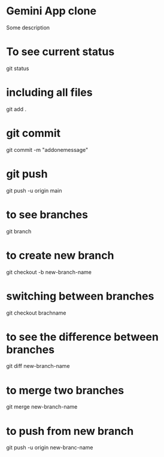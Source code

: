 # Gemini App clone
Some description
# To see current status
git status
# including all files
git add .
# git commit
git commit -m "addonemessage"
# git push
git push -u origin main
# to see branches
git branch
# to create new branch
git checkout -b new-branch-name
# switching between branches
git checkout brachname
# to see the difference between branches
git diff new-branch-name
# to merge two branches
git merge new-branch-name
# to push from new branch
git push -u origin new-branc-name